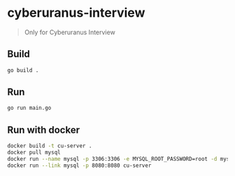 # cyberuranus-interview

> Only for Cyberuranus Interview

## Build

```bash
go build .
```

## Run

```bash
go run main.go
```

## Run with docker

```bash
docker build -t cu-server .
docker pull mysql
docker run --name mysql -p 3306:3306 -e MYSQL_ROOT_PASSWORD=root -d mysql
docker run --link mysql -p 8080:8080 cu-server
```